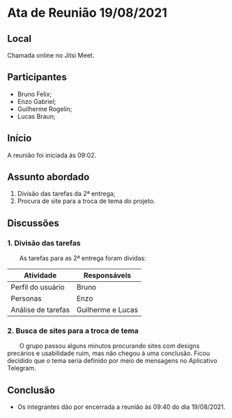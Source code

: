 # Ata de Reunião 19/08/2021

## Local

Chamada online no Jitsi Meet.

## Participantes
- Bruno Felix;
- Enzo Gabriel;
- Guilherme Rogelin;
- Lucas Braun;

## Início

A reunião foi iniciada às 09:02.

## Assunto abordado

1. Divisão das tarefas da 2ª entrega;
2. Procura de site para a troca de tema do projeto.

## Discussões

### 1. Divisão das tarefas
&emsp;&emsp;As tarefas para as 2ª entrega foram dividas:

| Atividade | Responsáveis |
|--|--|
| Perfil do usuário | Bruno |
| Personas | Enzo |
| Análise de tarefas | Guilherme e Lucas |

### 2. Busca de sites para a troca de tema
&emsp;&emsp;O grupo passou alguns minutos procurando sites com designs precários e usabilidade ruim, mas não chegou à uma conclusão. Ficou decidido que o tema seria definido por meio de mensagens no Aplicativo Telegram.

## Conclusão
- Os integrantes dão por encerrada a reunião às 09:40 do dia 19/08/2021.
